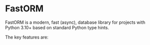 # FastORM

FastORM is a modern, fast (async), database library for projects with Python 3.10+ based on standard Python type hints.

The key features are:

